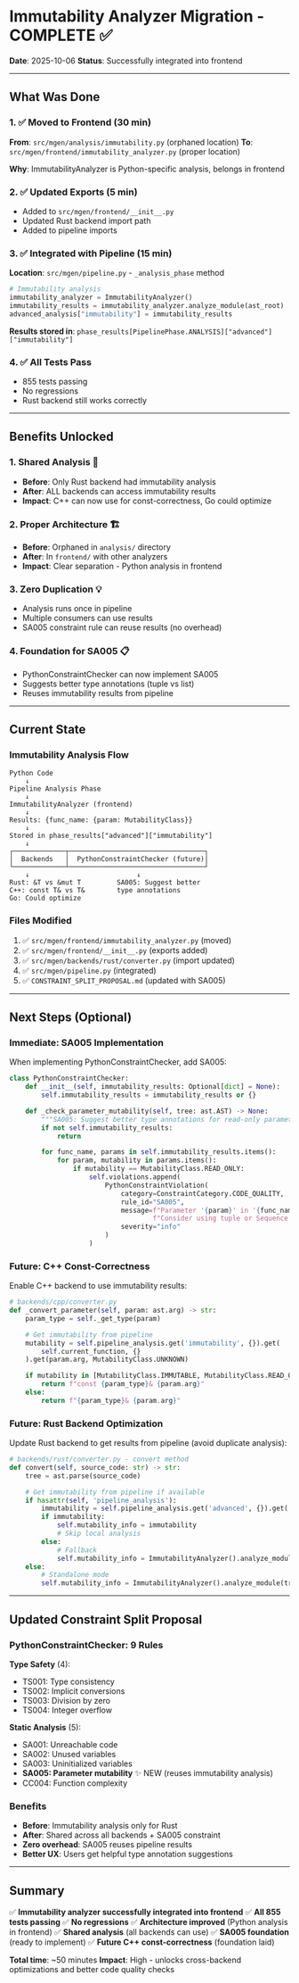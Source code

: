 # Immutability Analyzer Migration - COMPLETE ✅

**Date**: 2025-10-06
**Status**: Successfully integrated into frontend

---

## What Was Done

### 1. ✅ Moved to Frontend (30 min)
**From**: `src/mgen/analysis/immutability.py` (orphaned location)
**To**: `src/mgen/frontend/immutability_analyzer.py` (proper location)

**Why**: ImmutabilityAnalyzer is Python-specific analysis, belongs in frontend

### 2. ✅ Updated Exports (5 min)
- Added to `src/mgen/frontend/__init__.py`
- Updated Rust backend import path
- Added to pipeline imports

### 3. ✅ Integrated with Pipeline (15 min)
**Location**: `src/mgen/pipeline.py` - `_analysis_phase` method

```python
# Immutability analysis
immutability_analyzer = ImmutabilityAnalyzer()
immutability_results = immutability_analyzer.analyze_module(ast_root)
advanced_analysis["immutability"] = immutability_results
```

**Results stored in**: `phase_results[PipelinePhase.ANALYSIS]["advanced"]["immutability"]`

### 4. ✅ All Tests Pass
- 855 tests passing
- No regressions
- Rust backend still works correctly

---

## Benefits Unlocked

### 1. **Shared Analysis** 🎯
- **Before**: Only Rust backend had immutability analysis
- **After**: ALL backends can access immutability results
- **Impact**: C++ can now use for const-correctness, Go could optimize

### 2. **Proper Architecture** 🏗️
- **Before**: Orphaned in `analysis/` directory
- **After**: In `frontend/` with other analyzers
- **Impact**: Clear separation - Python analysis in frontend

### 3. **Zero Duplication** 💡
- Analysis runs once in pipeline
- Multiple consumers can use results
- SA005 constraint rule can reuse results (no overhead)

### 4. **Foundation for SA005** 📋
- PythonConstraintChecker can now implement SA005
- Suggests better type annotations (tuple vs list)
- Reuses immutability results from pipeline

---

## Current State

### Immutability Analysis Flow
```
Python Code
    ↓
Pipeline Analysis Phase
    ↓
ImmutabilityAnalyzer (frontend)
    ↓
Results: {func_name: {param: MutabilityClass}}
    ↓
Stored in phase_results["advanced"]["immutability"]
    ↓
┌─────────────┬──────────────────────────────────┐
│  Backends   │  PythonConstraintChecker (future)│
└─────────────┴──────────────────────────────────┘
    ↓                           ↓
Rust: &T vs &mut T         SA005: Suggest better
C++: const T& vs T&        type annotations
Go: Could optimize
```

### Files Modified
1. ✅ `src/mgen/frontend/immutability_analyzer.py` (moved)
2. ✅ `src/mgen/frontend/__init__.py` (exports added)
3. ✅ `src/mgen/backends/rust/converter.py` (import updated)
4. ✅ `src/mgen/pipeline.py` (integrated)
5. ✅ `CONSTRAINT_SPLIT_PROPOSAL.md` (updated with SA005)

---

## Next Steps (Optional)

### Immediate: SA005 Implementation
When implementing PythonConstraintChecker, add SA005:

```python
class PythonConstraintChecker:
    def __init__(self, immutability_results: Optional[dict] = None):
        self.immutability_results = immutability_results or {}

    def _check_parameter_mutability(self, tree: ast.AST) -> None:
        """SA005: Suggest better type annotations for read-only parameters."""
        if not self.immutability_results:
            return

        for func_name, params in self.immutability_results.items():
            for param, mutability in params.items():
                if mutability == MutabilityClass.READ_ONLY:
                    self.violations.append(
                        PythonConstraintViolation(
                            category=ConstraintCategory.CODE_QUALITY,
                            rule_id="SA005",
                            message=f"Parameter '{param}' in '{func_name}' is never modified. "
                                    f"Consider using tuple or Sequence for better type safety",
                            severity="info"
                        )
                    )
```

### Future: C++ Const-Correctness
Enable C++ backend to use immutability results:

```python
# backends/cpp/converter.py
def _convert_parameter(self, param: ast.arg) -> str:
    param_type = self._get_type(param)

    # Get immutability from pipeline
    mutability = self.pipeline_analysis.get('immutability', {}).get(
        self.current_function, {}
    ).get(param.arg, MutabilityClass.UNKNOWN)

    if mutability in [MutabilityClass.IMMUTABLE, MutabilityClass.READ_ONLY]:
        return f"const {param_type}& {param.arg}"
    else:
        return f"{param_type}& {param.arg}"
```

### Future: Rust Backend Optimization
Update Rust backend to get results from pipeline (avoid duplicate analysis):

```python
# backends/rust/converter.py - convert method
def convert(self, source_code: str) -> str:
    tree = ast.parse(source_code)

    # Get immutability from pipeline if available
    if hasattr(self, 'pipeline_analysis'):
        immutability = self.pipeline_analysis.get('advanced', {}).get('immutability')
        if immutability:
            self.mutability_info = immutability
            # Skip local analysis
        else:
            # Fallback
            self.mutability_info = ImmutabilityAnalyzer().analyze_module(tree)
    else:
        # Standalone mode
        self.mutability_info = ImmutabilityAnalyzer().analyze_module(tree)
```

---

## Updated Constraint Split Proposal

### PythonConstraintChecker: 9 Rules
**Type Safety** (4):
- TS001: Type consistency
- TS002: Implicit conversions
- TS003: Division by zero
- TS004: Integer overflow

**Static Analysis** (5):
- SA001: Unreachable code
- SA002: Unused variables
- SA003: Uninitialized variables
- **SA005: Parameter mutability** ✨ NEW (reuses immutability analysis)
- CC004: Function complexity

### Benefits
- **Before**: Immutability analysis only for Rust
- **After**: Shared across all backends + SA005 constraint
- **Zero overhead**: SA005 reuses pipeline results
- **Better UX**: Users get helpful type annotation suggestions

---

## Summary

✅ **Immutability analyzer successfully integrated into frontend**
✅ **All 855 tests passing**
✅ **No regressions**
✅ **Architecture improved** (Python analysis in frontend)
✅ **Shared analysis** (all backends can use)
✅ **SA005 foundation** (ready to implement)
✅ **Future C++ const-correctness** (foundation laid)

**Total time**: ~50 minutes
**Impact**: High - unlocks cross-backend optimizations and better code quality checks
